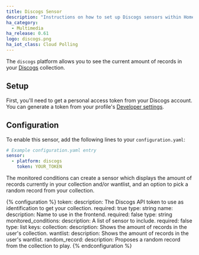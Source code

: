 ```yaml
---
title: Discogs Sensor
description: "Instructions on how to set up Discogs sensors within Home Assistant."
ha_category:
  - Multimedia
ha_release: 0.61
logo: discogs.png
ha_iot_class: Cloud Polling
---
```


The `discogs` platform allows you to see the current amount of records in your [Discogs](https://www.discogs.com) collection.

## Setup

First, you'll need to get a personal access token from your Discogs account.
You can generate a token from your profile's [Developer settings](https://www.discogs.com/settings/developers).

## Configuration

To enable this sensor, add the following lines to your `configuration.yaml`:

```yaml
# Example configuration.yaml entry
sensor:
  - platform: discogs
    token: YOUR_TOKEN
```

The monitored conditions can create a sensor which displays the amount of records currently in your collection and/or wantlist, and an option to pick a random record from your collection.

{% configuration %}
token:
  description: The Discogs API token to use as identification to get your collection.
  required: true
  type: string
name:
  description: Name to use in the frontend.
  required: false
  type: string
monitored_conditions:
  description: A list of sensor to include.
  required: false
  type: list
  keys:
    collection:
      description: Shows the amount of records in the user's collection.
    wantlist:
      description: Shows the amount of records in the user's wantlist.
    random_record:
      description: Proposes a random record from the collection to play.
{% endconfiguration %}
